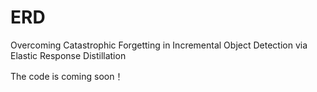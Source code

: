 # ERD
Overcoming Catastrophic Forgetting in Incremental Object Detection via Elastic Response Distillation

The code is coming soon！

